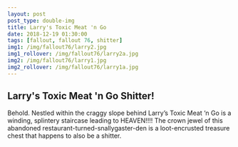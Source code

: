 ```yaml
---
layout: post
post_type: double-img
title: Larry's Toxic Meat 'n Go
date: 2018-12-19 01:30:00
tags: [fallout, fallout 76, shitter]
img1: /img/fallout76/larry2.jpg
img1_rollover: /img/fallout76/larry2a.jpg
img2: /img/fallout76/larry1.jpg
img2_rollover: /img/fallout76/larry1a.jpg
---
```

## Larry's Toxic Meat 'n Go Shitter!

Behold. Nestled within the craggy slope behind Larry’s Toxic Meat ‘n Go is a winding, splintery staircase leading to HEAVEN!!!! The crown jewel of this abandoned restaurant-turned-snallygaster-den is a loot-encrusted treasure chest that happens to also be a shitter.
